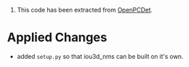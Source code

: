 1. This code has been extracted from [OpenPCDet](https://github.com/open-mmlab/OpenPCDet/tree/master/pcdet/ops/iou3d_nms).

# Applied Changes
* added `setup.py` so that iou3d_nms can be built on it's own.